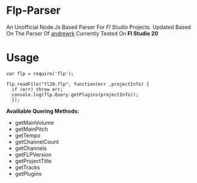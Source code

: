 
# Flp-Parser
An Unofficial Node.Js Based Parser For *Fl Studio* Projects. 
Updated Based On The Parser Of [andrewrk](https://github.com/andrewrk/node-flp)
Currently Tested On **Fl Studio 20**

# Usage
```
var flp = require('flp');

flp.readFile("fl20.flp", function(err ,projectInfo) {
  if (err) throw err;
  console.log(flp.Query.getPlugins(projectInfo));
  });
```
**Availiable Quering Methods:**
- getMainVolume
- getMainPitch
- getTempo
- getChannelCount
- getChannels 
- getFLPVersion
- getProjectTitle 
- getTracks 
- getPlugins 

